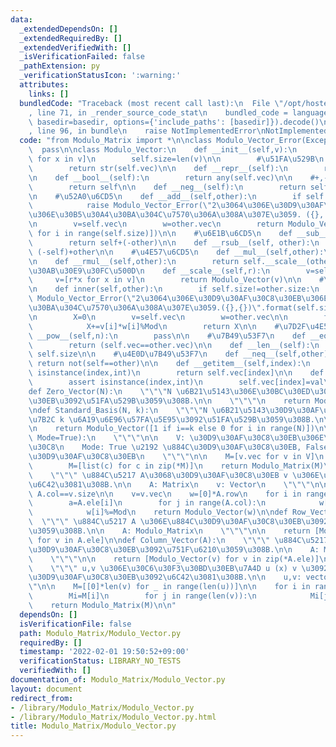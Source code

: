 ```yaml
---
data:
  _extendedDependsOn: []
  _extendedRequiredBy: []
  _extendedVerifiedWith: []
  _isVerificationFailed: false
  _pathExtension: py
  _verificationStatusIcon: ':warning:'
  attributes:
    links: []
  bundledCode: "Traceback (most recent call last):\n  File \"/opt/hostedtoolcache/Python/3.10.7/x64/lib/python3.10/site-packages/onlinejudge_verify/documentation/build.py\"\
    , line 71, in _render_source_code_stat\n    bundled_code = language.bundle(stat.path,\
    \ basedir=basedir, options={'include_paths': [basedir]}).decode()\n  File \"/opt/hostedtoolcache/Python/3.10.7/x64/lib/python3.10/site-packages/onlinejudge_verify/languages/python.py\"\
    , line 96, in bundle\n    raise NotImplementedError\nNotImplementedError\n"
  code: "from Modulo_Matrix import *\n\nclass Modulo_Vector_Error(Exception):\n  \
    \  pass\n\nclass Modulo_Vector:\n    def __init__(self,v):\n        self.vec=[x%Mod\
    \ for x in v]\n        self.size=len(v)\n\n        #\u51FA\u529B\n    def __str__(self):\n\
    \        return str(self.vec)\n\n    def __repr__(self):\n        return str(self)\n\
    \n    def __bool__(self):\n        return any(self.vec)\n\n    #+,-\n    def __pos__(self):\n\
    \        return self\n\n    def __neg__(self):\n        return self.__scale__(-1)\n\
    \n    #\u52A0\u6CD5\n    def __add__(self,other):\n        if self.size!=other.size:\n\
    \            raise Modulo_Vector_Error(\"2\u3064\u306E\u30D9\u30AF\u30C8\u30EB\
    \u306E\u30B5\u30A4\u30BA\u304C\u7570\u306A\u308A\u307E\u3059. ({}, {})\".format(self.size,other.size))\n\
    \n        v=self.vec\n        w=other.vec\n        return Modulo_Vector([v[i]+w[i]\
    \ for i in range(self.size)])\n\n    #\u6E1B\u6CD5\n    def __sub__(self, other):\n\
    \        return self+(-other)\n\n    def __rsub__(self, other):\n        return\
    \ (-self)+other\n\n    #\u4E57\u6CD5\n    def __mul__(self,other):\n        pass\n\
    \n    def __rmul__(self,other):\n        return self.__scale__(other)\n\n    #\u30B9\
    \u30AB\u30E9\u30FC\u500D\n    def __scale__(self,r):\n        v=self.vec\n   \
    \     v=[r*x for x in v]\n        return Modulo_Vector(v)\n\n    #\u5185\u7A4D\
    \n    def inner(self,other):\n        if self.size!=other.size:\n            raise\
    \ Modulo_Vector_Error(\"2\u3064\u306E\u30D9\u30AF\u30C8\u30EB\u306E\u30B5\u30A4\
    \u30BA\u304C\u7570\u306A\u308A\u307E\u3059.({},{})\".format(self.size,other.size))\n\
    \n        X=0\n        v=self.vec\n        w=other.vec\n\n        for i in range(self.size):\n\
    \            X+=v[i]*w[i]%Mod\n        return X\n\n    #\u7D2F\u4E57\n    def\
    \ __pow__(self,n):\n        pass\n\n    #\u7B49\u53F7\n    def __eq__(self,other):\n\
    \        return (self.vec==other.vec)\n\n    def __len__(self):\n        return\
    \ self.size\n\n    #\u4E0D\u7B49\u53F7\n    def __neq__(self,other):\n       \
    \ return not(self==other)\n\n    def __getitem__(self,index):\n        assert\
    \ isinstance(index,int)\n        return self.vec[index]\n\n    def __setitem__(self,index,val):\n\
    \        assert isinstance(index,int)\n        self.vec[index]=val\n\n#=================================================\n\
    def Zero_Vector(N):\n    \"\"\"N \u6B21\u5143\u306E\u30BC\u30ED\u30D9\u30AF\u30C8\
    \u30EB\u3092\u51FA\u529B\u3059\u308B.\n\n    \"\"\"\n    return Modulo_Vector([0]*N)\n\
    \ndef Standard_Basis(N, k):\n    \"\"\"N \u6B21\u5143\u30D9\u30AF\u30C8\u30EB\u306E\
    \u7B2C k \u6A19\u6E96\u57FA\u5E95\u3092\u51FA\u529B\u3059\u308B.\n\n    \"\"\"\
    \n    return Modulo_Vector([1 if i==k else 0 for i in range(N)])\n\ndef Vectoric_Matrix(V,\
    \ Mode=True):\n    \"\"\"\n\n    V: \u30D9\u30AF\u30C8\u30EB\u306E\u30EA\u30B9\
    \u30C8\n    Mode: True \u2192 \u884C\u30D9\u30AF\u30C8\u30EB, False \u2192 \u5217\
    \u30D9\u30AF\u30C8\u30EB\n    \"\"\"\n\n    M=[v.vec for v in V]\n    if Mode==True:\n\
    \        M=[list(c) for c in zip(*M)]\n    return Modulo_Matrix(M)\n\ndef Matrix_Action(A,v):\n\
    \    \"\"\" \u884C\u5217 A\u3068\u30D9\u30AF\u30C8\u30EB v \u306E\u7A4D Av \u3092\
    \u6C42\u3081\u308B.\n\n    A: Matrix\n    v: Vector\n    \"\"\"\n\n    assert\
    \ A.col==v.size\n\n    v=v.vec\n    w=[0]*A.row\n    for i in range(A.row):\n\
    \        a=A.ele[i]\n        for j in range(A.col):\n            w[i]+=a[j]*v[j]\n\
    \            w[i]%=Mod\n    return Modulo_Vector(w)\n\ndef Row_Vector(A):\n  \
    \  \"\"\" \u884C\u5217 A \u306E\u884C\u30D9\u30AF\u30C8\u30EB\u3092\u751F\u6210\
    \u3059\u308B.\n\n    A: Modulo_Matrix\n    \"\"\"\n\n    return [Modulo_Vector(v)\
    \ for v in A.ele]\n\ndef Column_Vector(A):\n    \"\"\" \u884C\u5217 A \u306E\u5217\
    \u30D9\u30AF\u30C8\u30EB\u3092\u751F\u6210\u3059\u308B.\n\n    A: Modulo_Matrix\n\
    \    \"\"\"\n\n    return [Modulo_Vector(v) for v in zip(*A.ele)]\n\ndef Tensor_Product(u,v):\n\
    \    \"\"\" u,v \u306E\u30C6\u30F3\u30BD\u30EB\u7A4D u (x) v \u3092\u8868\u3059\
    \u30D9\u30AF\u30C8\u30EB\u3092\u6C42\u3081\u308B.\n\n    u,v: vector\n    \"\"\
    \"\n\n    M=[[0]*len(v) for _ in range(len(u))]\n\n    for i in range(len(u)):\n\
    \        Mi=M[i]\n        for j in range(len(v)):\n            Mi[j]=u[i]*v[j]\n\
    \    return Modulo_Matrix(M)\n\n"
  dependsOn: []
  isVerificationFile: false
  path: Modulo_Matrix/Modulo_Vector.py
  requiredBy: []
  timestamp: '2022-02-01 19:50:52+09:00'
  verificationStatus: LIBRARY_NO_TESTS
  verifiedWith: []
documentation_of: Modulo_Matrix/Modulo_Vector.py
layout: document
redirect_from:
- /library/Modulo_Matrix/Modulo_Vector.py
- /library/Modulo_Matrix/Modulo_Vector.py.html
title: Modulo_Matrix/Modulo_Vector.py
---
```

